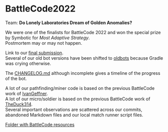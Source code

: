 # BattleCode2022

Team: **Do Lonely Laboratories Dream of Golden Anomalies?**

We were one of the finalists for BattleCode 2022 and won the special prize by Symbotic for *Most Adaptive Strategy*.  
Postmortem may or may not happen.

Link to our [final submission](https://github.com/TestSubjector/BattleCode2022/tree/main/battlecode22-scaffold/src/AFinalsBot).  
Several of our old bot versions have been shifted to [oldbots](https://github.com/TestSubjector/BattleCode2022/tree/main/battlecode22-scaffold/oldbots) because Gradle was crying otherwise.  

The [CHANGELOG.md](https://github.com/TestSubjector/BattleCode2022/blob/main/battlecode22-scaffold/CHANGELOG.md) although incomplete gives a timeline of the progress of the bot.

A lot of our pathfinding/miner code is based on the previous BattleCode work of [IvanGeffner](https://github.com/IvanGeffner).  
A lot of our micro/soldier is based on the previous BattleCode work of [TheDuck314](https://github.com/TheDuck314).  
Several important observations are scattered across our commits, abandoned Markdown files and our local match runner script files.  

[Folder with BattleCode resources](https://drive.google.com/drive/folders/1IpFIea8u25va7a12fy6KBKwoLlT9Tc7v?usp=sharing)
